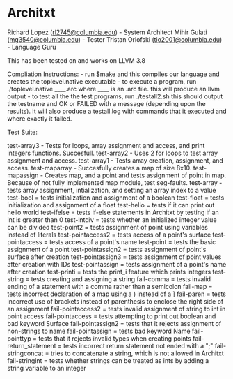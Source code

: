 # Architxt
Richard Lopez (rl2745@columbia.edu) - System Architect
Mihir Gulati (mg3540@columbia.edu) - Tester
Tristan Orlofski (tio2001@columbia.edu) - Language Guru

This has been tested on and works on LLVM 3.8

Compliation Instructions:
    - run $make and this compiles our language and creates the toplevel.native executable
    - to execute a program, run ./toplevel.native  ____.arc where ____ is an .arc file. this will produce an llvm output
    - to test all the the test programs, run ./testall2.sh
        this should output the testname and OK or FAILED with a message (depending upon the results). It will also produce a testall.log with commands that it executed and where exactly it failed.

Test Suite:

test-array3 - Tests for loops, array assignment and access, and print integers functions. Succesfull.
test-array2 - Uses 2 for loops to test array assignment and access.
test-array1 - Tests array creation, assignment, and access.
test-maparray - Succesfully creates a map of size 8x10.
test-mapassign - Creates map, and a point and tests assignment of point in map. Because of not fully implemented map module, test seg-faults.
test-array - tests array assignment, intialization, and setting an array index 
  to a value
test-bool = tests initialization and assignment of a boolean
test-float = tests initialization and assignment of a float
test-hello = tests if it can print out hello world
test-ifelse = tests if-else statements in Architxt by testing if an int is 
  greater than 0
test-intdiv = tests whether an initialized integer value can be divided
test-point2 = tests assignment of point using variables instead of literals
test-pointaccess2 = tests access of a point's surface
test-pointaccess = tests access of a point's name
test-point = tests the basic assignment of a point
test-pointassign2 = tests assignment of point's surface after creation
test-pointassign3 = tests assignment of point values after creation with IDs
test-pointassign = tests assignment of a point's name after creation
test-printi = tests the print_i feature which prints integers
test-string = tests creating and assigning a string
fail-comma = tests invalid ending of a statement with a comma rather than a 
  semicolon
fail-map = tests incorrect declaration of a map using a ) instead of a ] 
fail-paren = tests incorrect use of brackets instead of parenthesis to enclose 
  the right side of an assignment
fail-pointaccess2 = tests invalid assignment of string to int in point access
fail-pointaccess = tests attempting to print out boolean and bad keyword Surface
fail-pointassign2 = tests that it rejects assignment of non-strings to name
fail-pointassign = tests bad keyword Name
fail-pointtyp = tests that it rejects invalid types when creating points
fail-return_statement = tests incorrect return statement not ended with a ";"
fail-stringconcat = tries to concatenate a string, which is not allowed in 
  Architxt
fail-stringint = tests whether strings can be treated as ints by adding a 
  string variable to an integer
